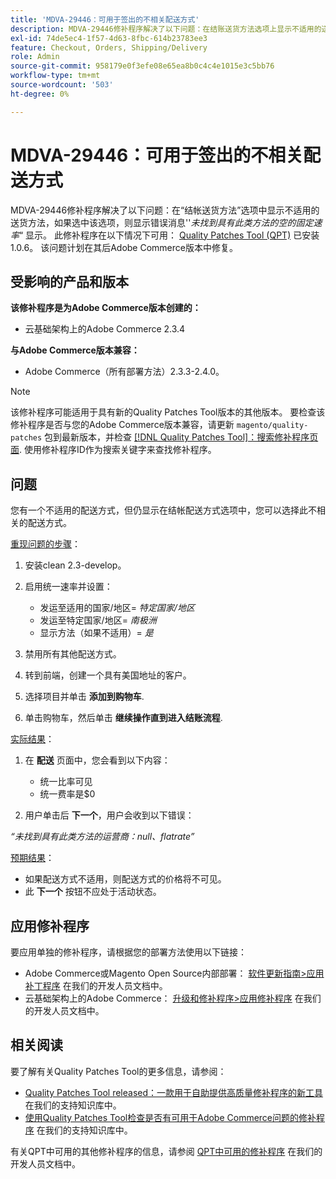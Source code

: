 ```yaml
---
title: 'MDVA-29446：可用于签出的不相关配送方式'
description: MDVA-29446修补程序解决了以下问题：在结账送货方法选项上显示不适用的送货方法，并且如果选中此项，则会显示错误消息“*未找到具有此类方法的运营商null，统一费率*”。 显示。 安装[Quality Patches Tool (QPT)](/help/announcements/adobe-commerce-announcements/magento-quality-patches-released-new-tool-to-self-serve-quality-patches.md) 1.0.6后，即可使用此修补程序。 该问题计划在其后Adobe Commerce版本中修复。
exl-id: 74de5ec4-1f57-4d63-8fbc-614b23783ee3
feature: Checkout, Orders, Shipping/Delivery
role: Admin
source-git-commit: 958179e0f3efe08e65ea8b0c4c4e1015e3c5bb76
workflow-type: tm+mt
source-wordcount: '503'
ht-degree: 0%

---
```


# MDVA-29446：可用于签出的不相关配送方式

MDVA-29446修补程序解决了以下问题：在“结帐送货方法”选项中显示不适用的送货方法，如果选中该选项，则显示错误消息&#39;&#39;*未找到具有此类方法的空的固定速率*“ 显示。 此修补程序在以下情况下可用： [Quality Patches Tool (QPT)](/help/announcements/adobe-commerce-announcements/magento-quality-patches-released-new-tool-to-self-serve-quality-patches.md) 已安装1.0.6。 该问题计划在其后Adobe Commerce版本中修复。

## 受影响的产品和版本

**该修补程序是为Adobe Commerce版本创建的：**

* 云基础架构上的Adobe Commerce 2.3.4

**与Adobe Commerce版本兼容：**

* Adobe Commerce（所有部署方法）2.3.3-2.4.0。

>[!NOTE]
>
>该修补程序可能适用于具有新的Quality Patches Tool版本的其他版本。 要检查该修补程序是否与您的Adobe Commerce版本兼容，请更新 `magento/quality-patches` 包到最新版本，并检查 [[!DNL Quality Patches Tool]：搜索修补程序页面](https://devdocs.magento.com/quality-patches/tool.html#patch-grid). 使用修补程序ID作为搜索关键字来查找修补程序。

## 问题

您有一个不适用的配送方式，但仍显示在结帐配送方式选项中，您可以选择此不相关的配送方式。

<u>重现问题的步骤</u>：

1. 安装clean 2.3-develop。
1. 启用统一速率并设置：

   * 发运至适用的国家/地区= *特定国家/地区*
   * 发运至特定国家/地区= *南极洲*
   * 显示方法（如果不适用）= *是*

1. 禁用所有其他配送方式。
1. 转到前端，创建一个具有美国地址的客户。
1. 选择项目并单击 **添加到购物车**.
1. 单击购物车，然后单击 **继续操作直到进入结账流程**.

<u>实际结果</u>：

1. 在 **配送** 页面中，您会看到以下内容：

   * 统一比率可见
   * 统一费率是$0
1. 用户单击后 **下一个**，用户会收到以下错误：

*“未找到具有此类方法的运营商：null、flatrate”*

<u>预期结果</u>：

* 如果配送方式不适用，则配送方式的价格将不可见。
* 此 **下一个** 按钮不应处于活动状态。

## 应用修补程序

要应用单独的修补程序，请根据您的部署方法使用以下链接：

* Adobe Commerce或Magento Open Source内部部署： [软件更新指南>应用补丁程序](https://devdocs.magento.com/guides/v2.4/comp-mgr/patching/mqp.html) 在我们的开发人员文档中。
* 云基础架构上的Adobe Commerce： [升级和修补程序>应用修补程序](https://devdocs.magento.com/cloud/project/project-patch.html) 在我们的开发人员文档中。

## 相关阅读

要了解有关Quality Patches Tool的更多信息，请参阅：

* [Quality Patches Tool released：一款用于自助提供高质量修补程序的新工具](/help/announcements/adobe-commerce-announcements/magento-quality-patches-released-new-tool-to-self-serve-quality-patches.md) 在我们的支持知识库中。
* [使用Quality Patches Tool检查是否有可用于Adobe Commerce问题的修补程序](/help/support-tools/patches-available-in-qpt-tool/check-patch-for-magento-issue-with-magento-quality-patches.md) 在我们的支持知识库中。

有关QPT中可用的其他修补程序的信息，请参阅 [QPT中可用的修补程序](https://devdocs.magento.com/quality-patches/tool.html#patch-grid) 在我们的开发人员文档中。
